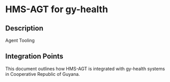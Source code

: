 # HMS-AGT for gy-health

## Description

Agent Tooling

## Integration Points

This document outlines how HMS-AGT is integrated with gy-health systems in Cooperative Republic of Guyana.
